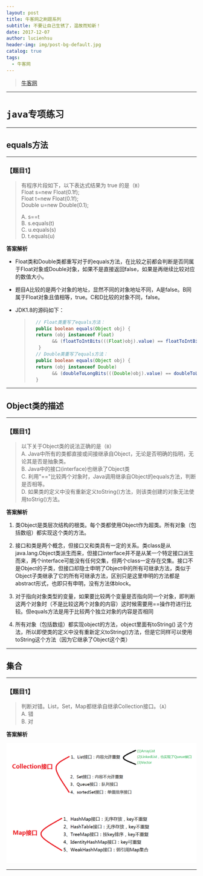 ```yaml
---
layout: post
title: 牛客网之刷题系列
subtitle: 不要让自己生锈了，温故而知新！
date: 2017-12-07
author: lucienhsu
header-img: img/post-bg-default.jpg
catalog: true
tags:
  - 牛客网
---
```


> [牛客网](https://www.nowcoder.com)

--------------------------------------------------------------------------------
# `java专项练习`
--------------------------------------------------------------------------------

## equals方法

-------
### **【题目1】**
> 有程序片段如下，以下表达式结果为 true 的是（`B`）  
> Float  s=new  Float(0.1f);   
> Float  t=new  Float(0.1f);  
> Double  u=new  Double(0.1);    
>
> A. s==t  
> B. s.equals(t)  
> C. u.equals(s)  
> D. t.equals(u)  

**答案解析**
- Float类和Double类都重写对于的equals方法，在比较之前都会判断是否同属于Float对象或Double对象，如果不是直接返回false，如果是再继续比较对应的数值大小。

- 题目A比较的是两个对象的地址，显然不同的对象地址不同，A是false。B同属于Float对象且值相等，true。C和D比较的对象不同，false。

- JDK1.8的源码如下：
  > ```java
  >   // Float类重写了equals方法：
  >   public boolean equals(Object obj) {
  >   return (obj instanceof Float)
  >         && (floatToIntBits(((Float)obj).value) == floatToIntBits(value));
  >    }
  >   // Double类重写了equals方法：
  >   public boolean equals(Object obj) {
  >   return (obj instanceof Double)
  >         && (doubleToLongBits(((Double)obj).value) == doubleToLongBits(value));
  >   }
  > ```

---------

## Object类的描述

-------
### **【题目1】**
> 以下关于Object类的说法正确的是（`B`）  
> A. Java中所有的类都直接或间接继承自Object，无论是否明确的指明，无论其是否是抽象类。  
> B. Java中的接口(interface)也继承了Object类  
> C. 利用"=="比较两个对象时，Java调用继承自Object的equals方法，判断是否相等。  
> D. 如果类的定义中没有重新定义toString()方法，则该类创建的对象无法使用toStrig()方法。  

**答案解析**

1. 类Object是类层次结构的根类。每个类都使用Object作为超类。所有对象（包括数组）都实现这个类的方法。

2. 接口和类是两个概念，但接口又和类具有一定的关系。类class是从java.lang.Object类派生而来，但接口interface并不是从某一个特定接口派生而来，两个interface可能没有任何交集，但两个class一定存在交集。接口不是Object的子类，但接口却隐士申明了Object中的所有可继承方法，类似于Object子类继承了它的所有可继承方法，区别只是这里申明的方法都是abstract形式，也即只有申明，没有方法体block。

3. 对于指向对象类型的变量，如果要比较两个变量是否指向同一个对象，即判断这两个对象时（不是比较这两个对象的内容）这时候需要用==操作符进行比较。但equals方法是用于比较两个独立对象的内容是否相同

4. 所有对象（包括数组）都实现object的方法，object里面有toString() 这个方法，所以即使类的定义中没有重新定义toString()方法，但是它同样可以使用toString这个方法（因为它继承了Object这个类）

------

## 集合

-------
### **【题目1】**
> 判断对错。List，Set，Map都继承自继承Collection接口。（`A`）  
> A. 错  
> B. 对    

**答案解析**

![png](https://github.com/lucienhsu/lucienhsu.github.io/raw/master/img/post/集合1.png) 


------

